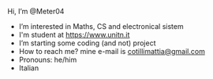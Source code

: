 Hi, I’m @Meter04
- I’m interested in Maths, CS and electronical sistem 
- I'm student at https://www.unitn.it
- I’m starting some coding (and not) project
- How to reach me? mine e-mail is cotillimattia@gmail.com 
- Pronouns: he/him
- Italian
